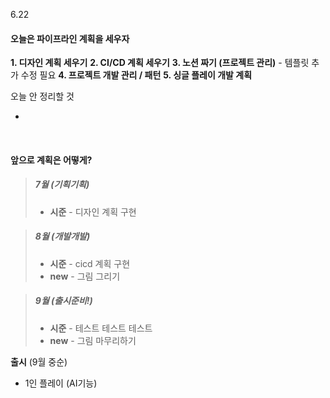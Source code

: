 6.22

#### 오늘은 파이프라인 계획을 세우자

**1. 디자인 계획 세우기**
**2. CI/CD 계획 세우기**
**3. 노션 짜기 (프로젝트 관리)**
      - 템플릿 추가 수정 필요
**4. 프로젝트 개발 관리 / 패턴**
**5. 싱글 플레이 개발 계획**

오늘 안 정리할 것 



- 

<br>

#### 앞으로 계획은 어떻게?

> ##### 7월 (기획기획)
>   - **시준**
      - 디자인 계획 구현

> ##### 8월 (개발개발)
>  - **시준**
      - cicd 계획 구현
> - **new**
      - 그림 그리기

> ##### 9월 (출시준비!)
>  - **시준**
      - 테스트 테스트 테스트
> - **new**
      - 그림 마무리하기



**출시** (9월 중순)
- 1인 플레이 (AI기능) 

